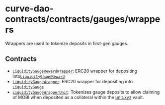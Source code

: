 # curve-dao-contracts/contracts/gauges/wrappers

Wrappers are used to tokenize deposits in first-gen gauges.

## Contracts

- [`LiquidityGaugeRewardWrapper`](LiquidityGaugeRewardWrapper.vy): ERC20 wrapper for depositing into[`LiquidityGaugeReward`](LiquidityGaugeReward.vy)
- [`LiquidityGaugeWrapper`](LiquidityGaugeWrapper.vy): ERC20 wrapper for depositing into [`LiquidityGauge`](LiquidityGauge.vy)
- [`LiquidityGaugeWrapperUnit`](LiquidityGaugeWrapper.vy): Tokenizes gauge deposits to allow claiming of MOBI when deposited as a collateral within the [unit.xyz](https://unit.xyz/) vault.
